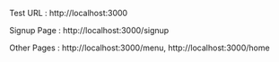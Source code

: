 
Test URL : http://localhost:3000

Signup Page : http://localhost:3000/signup

Other Pages : http://localhost:3000/menu, http://localhost:3000/home
